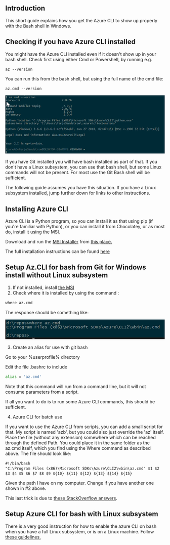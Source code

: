 <!-- #  Installing Azure CLI for bash on Windows -->

##  Introduction

This short guide explains how you get the Azure CLI to show up properly with the Bash shell in Windows.


## Checking if you have Azure CLI installed

You might have the Azure CLI installed even if it doesn't show up in your bash shell.  Check first using either Cmd or Powershell, by running e.g. 

```
az --version
```

You can run this from the bash shell, but using the full name of the cmd file:

```
az.cmd --version
```
![](images/2019-11-25_17-55-16.jpg)



If you have Git installed you will have bash installed as part of that.  If you don't have a Linux subsystem, you can use that bash shell, but some Linux commands will not be present.  For most use the Git Bash shell will be sufficient.

The following guide assumes you have this situation.  If you have a Linux subsystem installed, jump further down for links to other instructions.

## Installing Azure CLI

Azure CLI is a Python program, so you can install it as that using pip (if you're familiar with Python), or you can install it from Chocolatey, or as most do, install it using the MSI.

Download and run the [MSI Installer](https://aka.ms/installazurecliwindows) from [this place.](https://docs.microsoft.com/en-us/cli/azure/install-azure-cli-windows?view=azure-cli-latest)

The full installation instructions can be found [here](https://docs.microsoft.com/en-us/cli/azure/install-azure-cli?view=azure-cli-latest)

## Setup Az.CLI for bash from Git for Windows install without Linux subsystem

1. If not installed, install [the MSI](https://aka.ms/installazurecliwindows) 
2. Check where it is installed by using the command :

```cmd
where az.cmd
```

The response should be something like:

![](images/2019-11-25_11-05-35.jpg)


3. Create an alias for use with git bash

Go to your %userprofile% directory

Edit the file .bashrc to include

```bash
alias = 'az.cmd'
```

Note that this command will run from a command line, but it will not consume parameters from a script.

If all you want to do is to run some Azure CLI commands, this should be sufficient. 

4. Azure CLI for batch use

If you want to use the Azure CLI from scripts, you can add a small script for that.  My script is named 'azb', but you could also just override the 'az' itself.  Place the file (without any extension) somewhere which can be reached through the defined Path.  You could place it in the same folder as the az.cmd itself, which you find using the Where command as described above.
The file should look like:

```
#!/bin/bash
"C:\Program Files (x86)\Microsoft SDKs\Azure\CLI2\wbin\az.cmd" $1 $2 $3 $4 $5 $6 $7 $8 $9 ${10} ${11} ${12} ${13} ${14} ${15}
```

Given the path I have on my computer.  Change if you have another one shown in #2 above.  

This last trick is due to [these StackOverflow answers](https://stackoverflow.com/questions/42972086/azure-cli-in-git-bash). 

## Setup Azure CLI for bash with Linux subsystem

There is a very good instruction for how to enable the azure CLI on bash when you have a full Linux subsystem, or is on a Linux machine.  Follow [these guidelines.](https://www.michaelcrump.net/azure-cli-with-win10-bash/)

